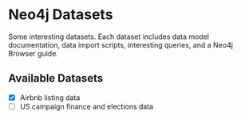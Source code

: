 # Neo4j Datasets

Some interesting datasets. Each dataset includes data model documentation, data import scripts, interesting queries, and a Neo4j Browser guide.

## Available Datasets

- [x] Airbnb listing data
- [ ] US campaign finance and elections data
